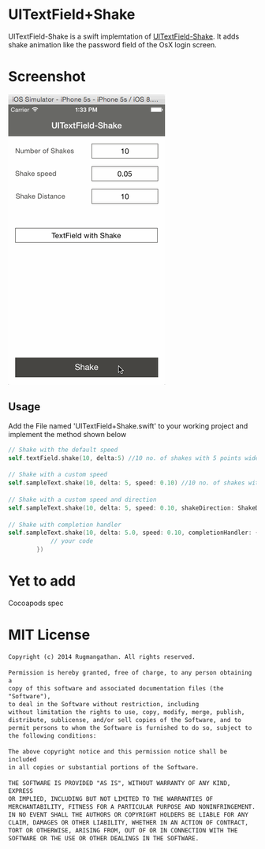 UITextField+Shake
=============
UITextField-Shake is a swift implemtation of [UITextField-Shake](https://github.com/andreamazz/UITextField-Shake). It adds shake animation like the password field of the OsX login screen. 

Screenshot
===========
![](./UITextField-Shake.gif)

Usage
----------
Add the File named 'UITextField+Shake.swift' to your working project and implement the method shown below

```swift
// Shake with the default speed
self.textField.shake(10, delta:5) //10 no. of shakes with 5 points wide

// Shake with a custom speed
self.sampleText.shake(10, delta: 5, speed: 0.10) //10 no. of shakes with 5 points wide in 100ms per shake

// Shake with a custom speed and direction
self.sampleText.shake(10, delta: 5, speed: 0.10, shakeDirection: ShakeDirection.ShakeDirectionHorizontal) 

// Shake with completion handler
self.sampleText.shake(10, delta: 5.0, speed: 0.10, completionHandler: {
            // your code
        })
```

Yet to add
==========
Cocoapods spec

MIT License
==================
	Copyright (c) 2014 Rugmangathan. All rights reserved.

	Permission is hereby granted, free of charge, to any person obtaining a
	copy of this software and associated documentation files (the "Software"),
	to deal in the Software without restriction, including
	without limitation the rights to use, copy, modify, merge, publish,
	distribute, sublicense, and/or sell copies of the Software, and to
	permit persons to whom the Software is furnished to do so, subject to
	the following conditions:

	The above copyright notice and this permission notice shall be included
	in all copies or substantial portions of the Software.

	THE SOFTWARE IS PROVIDED "AS IS", WITHOUT WARRANTY OF ANY KIND, EXPRESS
	OR IMPLIED, INCLUDING BUT NOT LIMITED TO THE WARRANTIES OF
	MERCHANTABILITY, FITNESS FOR A PARTICULAR PURPOSE AND NONINFRINGEMENT.
	IN NO EVENT SHALL THE AUTHORS OR COPYRIGHT HOLDERS BE LIABLE FOR ANY
	CLAIM, DAMAGES OR OTHER LIABILITY, WHETHER IN AN ACTION OF CONTRACT,
	TORT OR OTHERWISE, ARISING FROM, OUT OF OR IN CONNECTION WITH THE
	SOFTWARE OR THE USE OR OTHER DEALINGS IN THE SOFTWARE.
